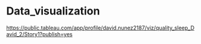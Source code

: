 # Data_visualization

https://public.tableau.com/app/profile/david.nunez2187/viz/quality_sleep_David_2/Story1?publish=yes
